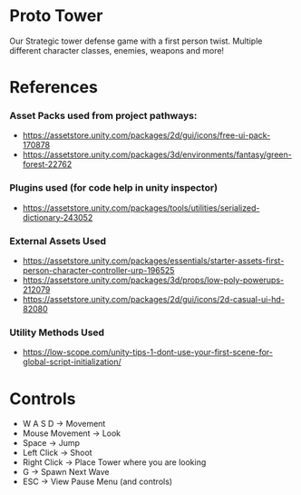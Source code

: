 # Proto Tower
Our Strategic tower defense game with a first person twist. Multiple different character classes, enemies, weapons and more!

# References

### Asset Packs used from project pathways:
- https://assetstore.unity.com/packages/2d/gui/icons/free-ui-pack-170878
- https://assetstore.unity.com/packages/3d/environments/fantasy/green-forest-22762

### Plugins used (for code help in unity inspector)
- https://assetstore.unity.com/packages/tools/utilities/serialized-dictionary-243052

### External Assets Used
- https://assetstore.unity.com/packages/essentials/starter-assets-first-person-character-controller-urp-196525
- https://assetstore.unity.com/packages/3d/props/low-poly-powerups-212079
- https://assetstore.unity.com/packages/2d/gui/icons/2d-casual-ui-hd-82080

### Utility Methods Used
- https://low-scope.com/unity-tips-1-dont-use-your-first-scene-for-global-script-initialization/


# Controls

- W A S D -> Movement
- Mouse Movement -> Look
- Space -> Jump
- Left Click -> Shoot
- Right Click -> Place Tower where you are looking
- G -> Spawn Next Wave
- ESC -> View Pause Menu (and controls)
